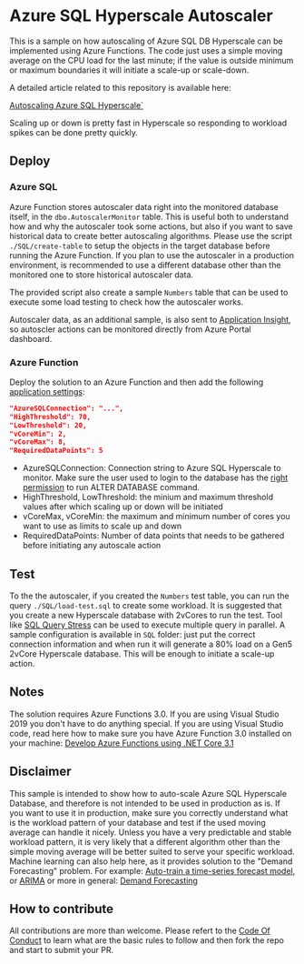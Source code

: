 # Azure SQL Hyperscale Autoscaler

This is a sample on how autoscaling of Azure SQL DB Hyperscale can be implemented using Azure Functions. The code just uses a simple moving average on the CPU load for the last minute; if the value is outside minimum or maximum boundaries it will initiate a scale-up or scale-down.

A detailed article related to this repository is available here:

[Autoscaling Azure SQL Hyperscale`](https://techcommunity.microsoft.com/t5/azure-sql-database/autoscaling-azure-sql-hyperscale/ba-p/1149025)

Scaling up or down is pretty fast in Hyperscale so responding to workload spikes can be done pretty quickly.

## Deploy

### Azure SQL

Azure Function stores autoscaler data right into the monitored database itself, in the `dbo.AutoscalerMonitor` table. This is useful both to understand how and why the autoscaler took some actions, but also if you want to save historical data to create better autoscaling algorithms. Please use the script `./SQL/create-table` to setup the objects in the target database before running the Azure Function. If you plan to use the autoscaler in a production environment, is recommended to use a different database other than the monitored one to store historical autoscaler data.

The provided script also create a sample `Numbers` table that can be used to execute some load testing to check how the autoscaler works.

Autoscaler data, as an additional sample, is also sent to [Application Insight](https://docs.microsoft.com/en-us/azure/azure-functions/functions-monitoring#log-custom-telemetry-in-c-functions), so autoscler actions can be monitored directly from Azure Portal dashboard.

### Azure Function

Deploy the solution to an Azure Function and then add the following [application settings](https://docs.microsoft.com/en-us/azure/azure-functions/functions-how-to-use-azure-function-app-settings#settings):

```json
"AzureSQLConnection": "...",
"HighThreshold": 70,
"LowThreshold": 20,
"vCoreMin": 2,
"vCoreMax": 8,
"RequiredDataPoints": 5
```

- AzureSQLConnection: Connection string to Azure SQL Hyperscale to monitor. Make sure the user used to login to the database has the [right permission](https://docs.microsoft.com/en-us/sql/t-sql/statements/alter-database-transact-sql?view=azuresqldb-current#permissions-1) to run ALTER DATABASE command.
- HighThreshold, LowThreshold: the minium and maximum threshold values after which scaling up or down will be initiated
- vCoreMax, vCoreMin: the maximum and minimum number of cores you want to use as limits to scale up and down
- RequiredDataPoints: Number of data points that needs to be gathered before initiating any autoscale action

## Test

To the the autoscaler, if you created the `Numbers` test table, you can run the query `./SQL/load-test.sql` to create some workload. It is suggested that you create a new Hyperscale database with 2vCores to run the test. Tool like [SQL Query Stress](https://github.com/ErikEJ/SqlQueryStress) can be used to execute multiple query in parallel. A sample configuration is available in `SQL` folder: just put the correct connection information and when run it will generate a 80% load on a Gen5 2vCore Hyperscale database. This will be enough to initiate a scale-up action.

## Notes

The solution requires Azure Functions 3.0. If you are using Visual Studio 2019 you don't have to do anything special. If you are using Visual Studio code, read here how to make sure you have Azure Function 3.0 installed on your machine: [Develop Azure Functions using .NET Core 3.1 ](https://dev.to/azure/develop-azure-functions-using-net-core-3-0-gcm)

## Disclaimer

This sample is intended to show how to auto-scale Azure SQL Hyperscale Database, and therefore is not intended to be used in production as is. If you want to use it in production, make sure you correctly understand what is the workload pattern of your database and test if the used moving average can handle it nicely. Unless you have a very predictable and stable workload pattern, it is very likely that a different algorithm other than the simple moving average will be better suited to serve your specific workload. Machine learning can also help here, as it provides solution to the "Demand Forecasting" problem. For example: [Auto-train a time-series forecast model](https://docs.microsoft.com/en-us/azure/machine-learning/how-to-auto-train-forecast), or [ARIMA](https://en.wikipedia.org/wiki/Autoregressive_integrated_moving_average) or more in general: [Demand Forecasting](https://en.wikipedia.org/wiki/Demand_forecasting)

## How to contribute

All contributions are more than welcome. Please refert to the [Code Of Conduct](CODE_OF_CONDUCT.md) to learn what are the basic rules to follow and then fork the repo and start to submit your PR.
